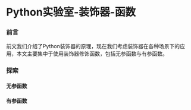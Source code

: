 # Python实验室-装饰器-函数

### 前言
前文我们介绍了Python装饰器的原理，现在我们考虑装饰器在各种场景下的应用，本文主要集中于使用装饰器修饰函数，包括无参函数与有参函数。


### 探索

#### 无参函数

#### 有参函数
